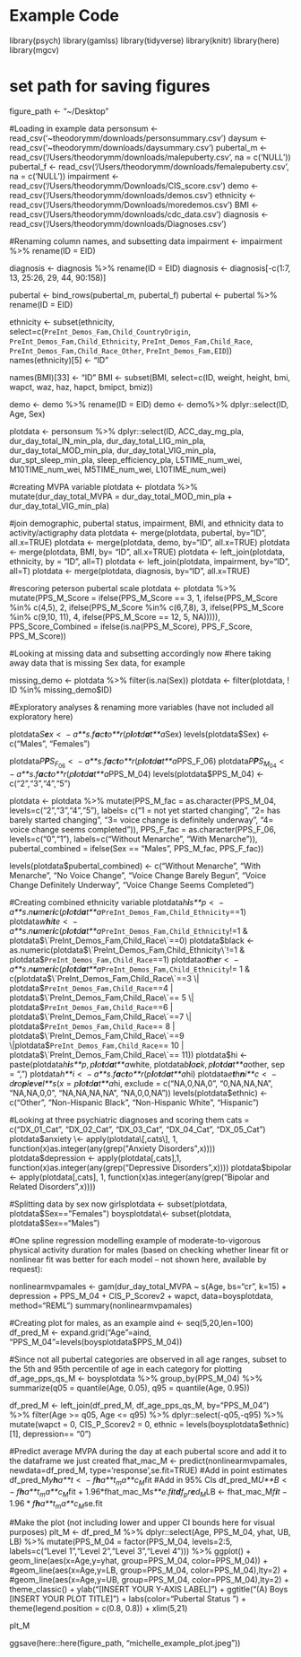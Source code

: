 Example Code
================

library(psych) library(gamlss) library(tidyverse) library(knitr)
library(here) library(mgcv)

# set path for saving figures

figure_path \<- “\~/Desktop”

#Loading in example data personsum \<-
read_csv(‘\~theodorymm/downloads/personsummary.csv’) daysum \<-
read_csv(‘\~theodorymm/downloads/daysummary.csv’) pubertal_m \<-
read_csv(‘/Users/theodorymm/downloads/malepuberty.csv’, na = c(‘NULL’))
pubertal_f \<- read_csv(‘/Users/theodorymm/downloads/femalepuberty.csv’,
na = c(‘NULL’)) impairment \<-
read_csv(‘/Users/theodorymm/Downloads/CIS_score.csv’) demo \<-
read_csv(‘/Users/theodorymm/downloads/demos.csv’) ethnicity \<-
read_csv(‘/Users/theodorymm/Downloads/moredemos.csv’) BMI \<-
read_csv(‘/Users/theodorymm/downloads/cdc_data.csv’) diagnosis \<-
read_csv(‘/Users/theodorymm/downloads/Diagnoses.csv’)

#Renaming column names, and subsetting data impairment \<- impairment
%>% rename(ID = EID)

diagnosis \<- diagnosis %>% rename(ID = EID) diagnosis \<-
diagnosis\[-c(1:7, 13, 25:26, 29, 44, 90:158)\]

pubertal \<- bind_rows(pubertal_m, pubertal_f) pubertal \<- pubertal %>%
rename(ID = EID)

ethnicity \<- subset(ethnicity,
select=c(`PreInt_Demos_Fam,Child_CountryOrigin`,
`PreInt_Demos_Fam,Child_Ethnicity`, `PreInt_Demos_Fam,Child_Race`,
`PreInt_Demos_Fam,Child_Race_Other`, `PreInt_Demos_Fam,EID`))
names(ethnicity)\[5\] \<- “ID”

names(BMI)\[33\] \<- “ID” BMI \<- subset(BMI, select=c(ID, weight,
height, bmi, wapct, waz, haz, hapct, bmipct, bmiz))

demo \<- demo %>% rename(ID = EID) demo \<- demo%>% dplyr::select(ID,
Age, Sex)

plotdata \<- personsum %>% dplyr::select(ID, ACC_day_mg_pla,
dur_day_total_IN_min_pla, dur_day_total_LIG_min_pla,
dur_day_total_MOD_min_pla, dur_day_total_VIG_min_pla,
dur_spt_sleep_min_pla, sleep_efficiency_pla, L5TIME_num_wei,
M10TIME_num_wei, M5TIME_num_wei, L10TIME_num_wei)

#creating MVPA variable plotdata \<- plotdata %>%
mutate(dur_day_total_MVPA = dur_day_total_MOD_min_pla +
dur_day_total_VIG_min_pla)

#join demographic, pubertal status, impairment, BMI, and ethnicity data
to activity/actigraphy data plotdata \<- merge(plotdata, pubertal,
by=“ID”, all.x=TRUE) plotdata \<- merge(plotdata, demo, by=“ID”,
all.x=TRUE) plotdata \<- merge(plotdata, BMI, by= “ID”, all.x=TRUE)
plotdata \<- left_join(plotdata, ethnicity, by = “ID”, all=T) plotdata
\<- left_join(plotdata, impairment, by=“ID”, all=T) plotdata \<-
merge(plotdata, diagnosis, by=“ID”, all.x=TRUE)

#rescoring peterson pubertal scale plotdata \<- plotdata %>%
mutate(PPS_M\_Score = ifelse(PPS_M\_Score == 3, 1, ifelse(PPS_M\_Score
%in% c(4,5), 2, ifelse(PPS_M\_Score %in% c(6,7,8), 3,
ifelse(PPS_M\_Score %in% c(9,10, 11), 4, ifelse(PPS_M\_Score == 12, 5,
NA))))), PPS_Score_Combined = ifelse(is.na(PPS_M\_Score), PPS_F\_Score,
PPS_M\_Score))

#Looking at missing data and subsetting accordingly now #here taking
away data that is missing Sex data, for example

missing_demo \<- plotdata %>% filter(is.na(Sex)) plotdata \<-
filter(plotdata, ! ID %in% missing_demo$ID)

#Exploratory analyses & renaming more variables (have not included all
exploratory here)

plotdata*S**e**x* \<  − *a**s*.*f**a**c**t**o**r*(*p**l**o**t**d**a**t**a*Sex)
levels(plotdata$Sex) \<- c(“Males”, “Females”)

plotdata*P**P**S*<sub>*F*<sub>06</sub></sub> \<  − *a**s*.*f**a**c**t**o**r*(*p**l**o**t**d**a**t**a*PPS_F\_06)
plotdata*P**P**S*<sub>*M*<sub>04</sub></sub> \<  − *a**s*.*f**a**c**t**o**r*(*p**l**o**t**d**a**t**a*PPS_M\_04)
levels(plotdata$PPS_M\_04) \<- c(“2”,“3”,“4”,“5”)

plotdata \<- plotdata %>% mutate(PPS_M\_fac = as.character(PPS_M\_04,
levels=c(“2”,“3”,“4”,“5”), labels= c(“1 = not yet started changing”, “2=
has barely started changing”, “3= voice change is definitely underway”,
“4= voice change seems completed”)), PPS_F\_fac =
as.character(PPS_F\_06, levels=c(“0”,“1”), labels=c(“Without Menarche”,
“With Menarche”)), pubertal_combined = ifelse(Sex == “Males”,
PPS_M\_fac, PPS_F\_fac))

levels(plotdata$pubertal_combined) \<- c(“Without Menarche”, “With
Menarche”, “No Voice Change”, “Voice Change Barely Begun”, “Voice Change
Definitely Underway”, “Voice Change Seems Completed”)

#Creating combined ethnicity variable
plotdata*h**i**s**p* \<  − *a**s*.*n**u**m**e**r**i**c*(*p**l**o**t**d**a**t**a*`PreInt_Demos_Fam,Child_Ethnicity`==1)
plotdata*w**h**i**t**e* \<  − *a**s*.*n**u**m**e**r**i**c*(*p**l**o**t**d**a**t**a*`PreInt_Demos_Fam,Child_Ethnicity`!=1
& plotdata$\`PreInt_Demos_Fam,Child_Race\`==0) plotdata$black \<-
as.numeric(plotdata$\`PreInt_Demos_Fam,Child_Ethnicity\`!=1 & plotdata$`PreInt_Demos_Fam,Child_Race`==1)
plotdata*o**t**h**e**r* \<  − *a**s*.*n**u**m**e**r**i**c*(*p**l**o**t**d**a**t**a*`PreInt_Demos_Fam,Child_Ethnicity`!=
1 &
c(plotdata$\`PreInt_Demos_Fam,Child_Race\`==3 \| plotdata$`PreInt_Demos_Fam,Child_Race`==4
\|
plotdata$\`PreInt_Demos_Fam,Child_Race\`== 5 \| plotdata$`PreInt_Demos_Fam,Child_Race`==6
\|
plotdata$\`PreInt_Demos_Fam,Child_Race\`==7 \| plotdata$`PreInt_Demos_Fam,Child_Race`==
8 \|
plotdata$\`PreInt_Demos_Fam,Child_Race\`==9 \|plotdata$`PreInt_Demos_Fam,Child_Race`==
10 \| plotdata$\`PreInt_Demos_Fam,Child_Race\`== 11)) plotdata$hi \<-
paste(plotdata*h**i**s**p*, *p**l**o**t**d**a**t**a*white,
plotdata*b**l**a**c**k*, *p**l**o**t**d**a**t**a*other, sep = “,”)
plotdata*h**i* \<  − *a**s*.*f**a**c**t**o**r*(*p**l**o**t**d**a**t**a*hi)
plotdata*e**t**h**n**i**c* \<  − *d**r**o**p**l**e**v**e**l**s*(*x* = *p**l**o**t**d**a**t**a*hi,
exclude = c(“NA,0,NA,0”, “0,NA,NA,NA”, “NA,NA,0,0”, “NA,NA,NA,NA”,
“NA,0,0,NA”)) levels(plotdata$ethnic) \<- c(“Other”, “Non-Hispanic
Black”, “Non-Hispanic White”, “Hispanic”)

#Looking at three psychiatric diagnoses and scoring them cats =
c(“DX_01_Cat”, “DX_02_Cat”, “DX_03_Cat”, “DX_04_Cat”, “DX_05_Cat”)
plotdata$anxiety \<- apply(plotdata\[,cats\], 1, function(x)as.integer(any(grep("Anxiety Disorders",x)))) plotdata$depression
\<- apply(plotdata\[,cats\],1,
function(x)as.integer(any(grep(“Depressive Disorders”,x))))
plotdata$bipolar \<- apply(plotdata\[,cats\], 1,
function(x)as.integer(any(grep(“Bipolar and Related Disorders”,x))))

#Splitting data by sex now girlsplotdata \<- subset(plotdata,
plotdata$Sex=="Females") boysplotdata\<- subset(plotdata, plotdata$Sex==“Males”)

#One spline regression modelling example of moderate-to-vigorous
physical activity duration for males (based on checking whether linear
fit or nonlinear fit was better for each model – not shown here,
available by request):

nonlinearmvpamales \<- gam(dur_day_total_MVPA \~ s(Age, bs=“cr”, k=15) +
depression + PPS_M\_04 + CIS_P\_Scorev2 + wapct, data=boysplotdata,
method=“REML”) summary(nonlinearmvpamales)

#Creating plot for males, as an example aind \<- seq(5,20,len=100)
df_pred_M \<- expand.grid(“Age”=aind,
“PPS_M\_04”=levels(boysplotdata$PPS_M\_04))

#Since not all pubertal categories are observed in all age ranges,
subset to the 5th and 95th percentile of age in each category for
plotting df_age_pps_qs_M \<- boysplotdata %>% group_by(PPS_M\_04) %>%
summarize(q05 = quantile(Age, 0.05), q95 = quantile(Age, 0.95))

df_pred_M \<- left_join(df_pred_M, df_age_pps_qs_M, by=“PPS_M\_04”) %>%
filter(Age \>= q05, Age \<= q95) %>% dplyr::select(-q05,-q95) %>%
mutate(wapct = 0, CIS_P\_Scorev2 = 0, ethnic =
levels(boysplotdata$ethnic)\[1\], depression== “0”)

#Predict average MVPA during the day at each pubertal score and add it
to the dataframe we just created fhat_mac_M \<-
predict(nonlinearmvpamales, newdata=df_pred_M,
type=‘response’,se.fit=TRUE) #Add in point estimates
df_pred_M*y**h**a**t* \<  − *f**h**a**t*<sub>*m*</sub>*a**c*<sub>*M*</sub>fit
#Add in 95% CIs
df_pred_M*U**B* \<  − *f**h**a**t*<sub>*m*</sub>*a**c*<sub>*M*</sub>fit
+
1.96\*fhat_mac_M*s**e*.*f**i**t**d**f*<sub>*p*</sub>*r**e**d*<sub>*M*</sub>LB
\<-
fhat_mac_M*f**i**t* − 1.96 \* *f**h**a**t*<sub>*m*</sub>*a**c*<sub>*M*</sub>se.fit

#Make the plot (not including lower and upper CI bounds here for visual
purposes) plt_M \<- df_pred_M %>% dplyr::select(Age, PPS_M\_04, yhat,
UB, LB) %>% mutate(PPS_M\_04 = factor(PPS_M\_04, levels=2:5,
labels=c(“Level 1”,“Level 2”,“Level 3”,“Level 4”))) %>% ggplot() +
geom_line(aes(x=Age,y=yhat, group=PPS_M\_04, color=PPS_M\_04)) +
#geom_line(aes(x=Age,y=LB, group=PPS_M\_04, color=PPS_M\_04),lty=2) +
#geom_line(aes(x=Age,y=UB, group=PPS_M\_04, color=PPS_M\_04),lty=2) +
theme_classic() + ylab(“\[INSERT YOUR Y-AXIS LABEL\]”) + ggtitle(“(A)
Boys \[INSERT YOUR PLOT TITLE\]”) + labs(color=“Pubertal Status ”) +  
theme(legend.position = c(0.8, 0.8)) + xlim(5,21)

plt_M

ggsave(here::here(figure_path, “michelle_example_plot.jpeg”))

